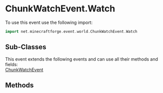# ChunkWatchEvent.Watch

To use this event use the following import:
```groovy
import net.minecraftforge.event.world.ChunkWatchEvent.Watch
```

## Sub-Classes
This event extends the following events and can use all their methods and fields: <br>
[ChunkWatchEvent](chunk_watch_event.md)

## Methods
